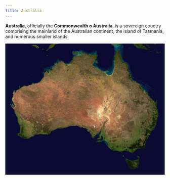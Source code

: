```yaml
---
title: Australia
---
```


<div class="row">
    <div class="col-12 col-md-9">
        <p><strong>Australia</strong>, officially the <strong>Commonwealth o Australia</strong>, is a sovereign country comprising the mainland of the Australian continent, the island of Tasmania, and numerous smaller islands.</p>
    </div>
    <div class="col-6 col-md-3">
        <img class="img-fluid" src="images/australia.jpg" alt="Australia satelite plane">
    </div>
</div>
    